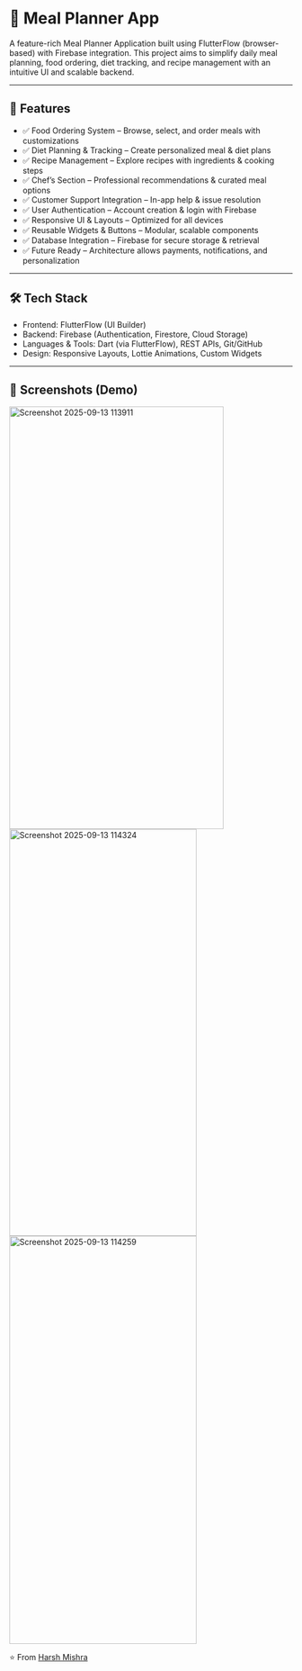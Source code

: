 # 🍴 Meal Planner App  

A feature-rich Meal Planner Application built using FlutterFlow (browser-based) with Firebase integration. This project aims to simplify daily meal planning, food ordering, diet tracking, and recipe management with an intuitive UI and scalable backend.  

---

## 🚀 Features  

- ✅ Food Ordering System – Browse, select, and order meals with customizations  
- ✅ Diet Planning & Tracking – Create personalized meal & diet plans  
- ✅ Recipe Management – Explore recipes with ingredients & cooking steps  
- ✅ Chef’s Section – Professional recommendations & curated meal options  
- ✅ Customer Support Integration – In-app help & issue resolution  
- ✅ User Authentication – Account creation & login with Firebase  
- ✅ Responsive UI & Layouts – Optimized for all devices  
- ✅ Reusable Widgets & Buttons – Modular, scalable components  
- ✅ Database Integration – Firebase for secure storage & retrieval  
- ✅ Future Ready – Architecture allows payments, notifications, and personalization  

---

## 🛠️ Tech Stack  

- Frontend: FlutterFlow (UI Builder)  
- Backend: Firebase (Authentication, Firestore, Cloud Storage)  
- Languages & Tools: Dart (via FlutterFlow), REST APIs, Git/GitHub  
- Design: Responsive Layouts, Lottie Animations, Custom Widgets  

---

## 📸 Screenshots (Demo)  
<img width="381" height="751" alt="Screenshot 2025-09-13 113911" src="https://github.com/user-attachments/assets/7fd736da-7be0-4981-935e-653d2345eb3b" />
<img width="333" height="723" alt="Screenshot 2025-09-13 114324" src="https://github.com/user-attachments/assets/8927e9d1-3465-4c9d-b619-9e02af6349f8" />
<img width="333" height="725" alt="Screenshot 2025-09-13 114259" src="https://github.com/user-attachments/assets/70138da5-f90b-4570-a1e2-45db48f41ad8" />

⭐️ From [Harsh Mishra](https://github.com/harshmishra31)  
